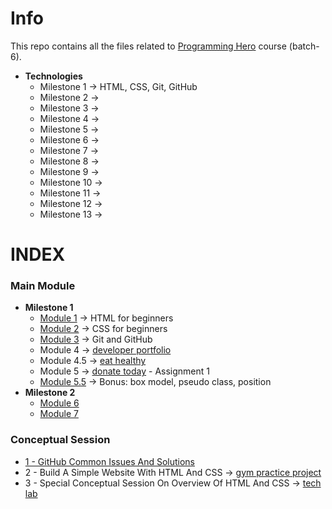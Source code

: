 # Info

This repo contains all the files related to [Programming Hero](https://web.programming-hero.com/course-details) course (batch-6).

- **Technologies**
  - Milestone 1 → HTML, CSS, Git, GitHub
  - Milestone 2 →
  - Milestone 3 →
  - Milestone 4 →
  - Milestone 5 →
  - Milestone 6 →
  - Milestone 7 →
  - Milestone 8 →
  - Milestone 9 →
  - Milestone 10 →
  - Milestone 11 →
  - Milestone 12 →
  - Milestone 13 →

# INDEX

### Main Module

- **Milestone 1**
  - [Module 1](https://github.com/sumona7005/programming-hero/blob/main/main-module/module-1.md) → HTML for beginners
  - [Module 2](https://github.com/sumona7005/programming-hero/blob/main/main-module/module-2.md) → CSS for beginners
  - [Module 3](https://github.com/sumona7005/programming-hero/blob/main/main-module/module-3.md) → Git and GitHub
  - Module 4 → [developer portfolio](https://github.com/sumona7005/developer-portfolio)
  - Module 4.5 → [eat healthy](https://github.com/sumona7005/eat-healthy)
  - Module 5 → [donate today](https://github.com/sumona7005/donate-today) - Assignment 1
  - [Module 5.5](https://github.com/sumona7005/programming-hero/blob/main/main-module/module-5.5.md) → Bonus: box model, pseudo class, position
- **Milestone 2**
  - [Module 6](https://github.com/sumona7005/programming-hero/blob/main/main-module/module-6.md)
  - [Module 7](https://github.com/sumona7005/programming-hero/blob/main/main-module/module-7.md)

### Conceptual Session

- [1 - GitHub Common Issues And Solutions](/conceptual-session/1-github.md)
- 2 - Build A Simple Website With HTML And CSS → [gym practice project](https://github.com/sumona7005/gym-practice-project)
- 3 - Special Conceptual Session On Overview Of HTML And CSS → [tech lab](https://github.com/sumona7005/tech-lab)
